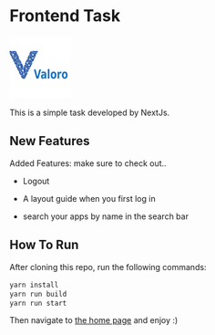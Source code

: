 # Frontend Task

![valoro logo](https://raw.githubusercontent.com/Mahmo0odsalah/frontend-task/master/valoro.png)

This is a simple task developed by NextJs.

## New Features

Added Features: make sure to check out..

- Logout

- A layout guide when you first log in

- search your apps by name in the search bar

## How To Run

After cloning this repo, run the following commands:

    yarn install
    yarn run build
    yarn run start

Then navigate to [the home page](http://localhost:3000/) and enjoy :)

